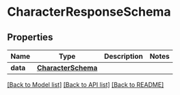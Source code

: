 # CharacterResponseSchema

## Properties
Name | Type | Description | Notes
------------ | ------------- | ------------- | -------------
**data** | [**CharacterSchema**](CharacterSchema.md) |  | 

[[Back to Model list]](../README.md#documentation-for-models) [[Back to API list]](../README.md#documentation-for-api-endpoints) [[Back to README]](../README.md)


